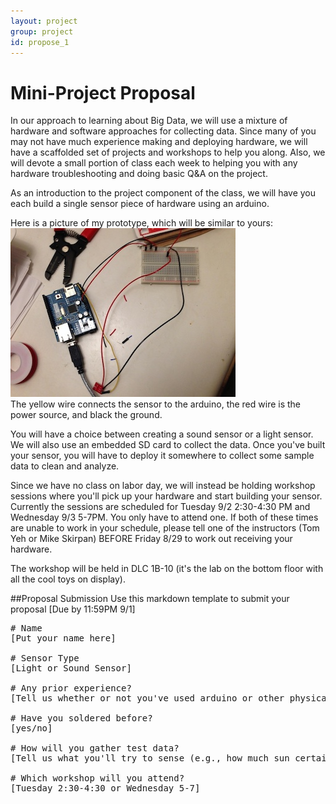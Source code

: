 ```yaml
---
layout: project
group: project
id: propose_1
---
```


# Mini-Project Proposal

In our approach to learning about Big Data, we will use a mixture of hardware and software approaches for collecting data.  Since many of you may not have much experience making and deploying hardware, we will have a scaffolded set of projects and workshops to help you along.  Also, we will devote a small portion of class each week to helping you with any hardware troubleshooting and doing basic Q&A on the project.

As an introduction to the project component of the class, we will have you each build a single sensor piece of hardware using an arduino.  

Here is a picture of my prototype, which will be similar to yours:  
![Prototype](soundproto.jpg)  
The yellow wire connects the sensor to the arduino, the red wire is the power source, and black the ground.

You will have a choice between creating a sound sensor or a light sensor.  We will also use an embedded SD card to collect the data.  Once you've built your sensor, you will have to deploy it somewhere to collect some sample data to clean and analyze.

Since we have no class on labor day, we will instead be holding workshop sessions where you'll pick up your hardware and start building your sensor. Currently the sessions are scheduled for Tuesday 9/2 2:30-4:30 PM and Wednesday 9/3 5-7PM.  You only have to attend one.  If both of these times are unable to work in your schedule, please tell one of the instructors (Tom Yeh or Mike Skirpan) BEFORE Friday 8/29 to work out receiving your hardware.

The workshop will be held in DLC 1B-10 (it's the lab on the bottom floor with all the cool toys on display).

##Proposal Submission
Use this markdown template to submit your proposal [Due by 11:59PM 9/1]

<pre>
# Name
[Put your name here]

# Sensor Type
[Light or Sound Sensor]

# Any prior experience?
[Tell us whether or not you've used arduino or other physical computing artifacts prior to this]

# Have you soldered before?
[yes/no]

# How will you gather test data?
[Tell us what you'll try to sense (e.g., how much sun certain rooms get, how loud study rooms tend to be, how loud is your house, where's the best place to put your tomatoe plant, etc)]

# Which workshop will you attend?
[Tuesday 2:30-4:30 or Wednesday 5-7]

</pre>
